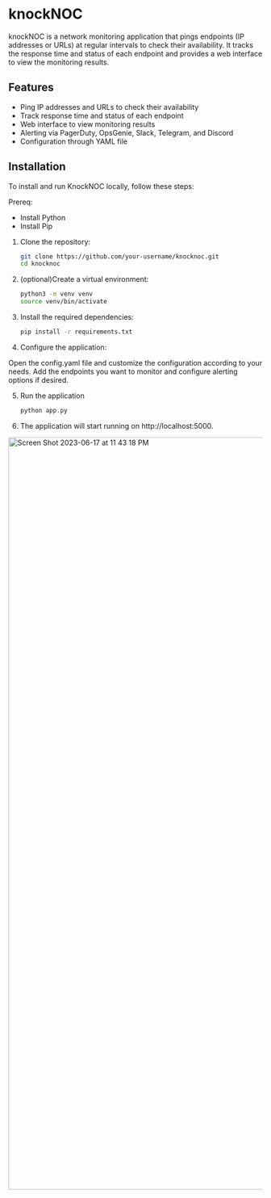 # knockNOC

knockNOC is a network monitoring application that pings endpoints (IP addresses or URLs) at regular intervals to check their availability. It tracks the response time and status of each endpoint and provides a web interface to view the monitoring results.

## Features

- Ping IP addresses and URLs to check their availability
- Track response time and status of each endpoint
- Web interface to view monitoring results
- Alerting via PagerDuty, OpsGenie, Slack, Telegram, and Discord
- Configuration through YAML file

## Installation

To install and run KnockNOC locally, follow these steps:

Prereq:
- Install Python
- Install Pip

1. Clone the repository:

   ```bash
   git clone https://github.com/your-username/knocknoc.git
   cd knocknoc

2. (optional)Create a virtual environment:

    ```bash
    python3 -m venv venv
    source venv/bin/activate

3. Install the required dependencies:

    ```bash
    pip install -r requirements.txt

4. Configure the application:

Open the config.yaml file and customize the configuration according to your needs. Add the endpoints you want to monitor and configure alerting options if desired.

5. Run the application

    ```bash
    python app.py

6. The application will start running on http://localhost:5000.






<img width="1491" alt="Screen Shot 2023-06-17 at 11 43 18 PM" src="https://github.com/N-Erickson/knockNOC/assets/16261609/5c098ad7-17e9-459c-b5c8-9502695f4263">
